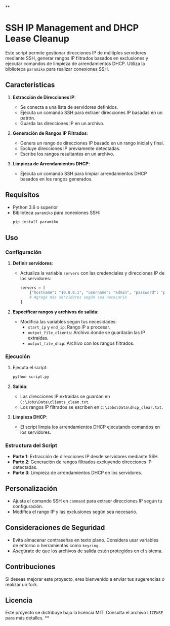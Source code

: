 **
# SSH IP Management and DHCP Lease Cleanup

Este script permite gestionar direcciones IP de múltiples servidores mediante SSH, generar rangos IP filtrados basados en exclusiones y ejecutar comandos de limpieza de arrendamientos DHCP. Utiliza la biblioteca `paramiko` para realizar conexiones SSH.

## Características

1. **Extracción de Direcciones IP**:
   - Se conecta a una lista de servidores definidos.
   - Ejecuta un comando SSH para extraer direcciones IP basadas en un patrón.
   - Guarda las direcciones IP en un archivo.

2. **Generación de Rangos IP Filtrados**:
   - Genera un rango de direcciones IP basado en un rango inicial y final.
   - Excluye direcciones IP previamente detectadas.
   - Escribe los rangos resultantes en un archivo.

3. **Limpieza de Arrendamientos DHCP**:
   - Ejecuta un comando SSH para limpiar arrendamientos DHCP basados en los rangos generados.

## Requisitos

- Python 3.6 o superior
- Biblioteca `paramiko` para conexiones SSH:
  ```bash
  pip install paramiko
  ```

## Uso

### Configuración

1. **Definir servidores**:
   - Actualiza la variable `servers` con las credenciales y direcciones IP de los servidores:
     ```python
     servers = [
         {"hostname": "10.0.0.1", "username": "admin", "password": "password"},
         # Agrega más servidores según sea necesario
     ]
     ```

2. **Especificar rangos y archivos de salida**:
   - Modifica las variables según tus necesidades:
     - `start_ip` y `end_ip`: Rango IP a procesar.
     - `output_file_clients`: Archivo donde se guardarán las IP extraídas.
     - `output_file_dhcp`: Archivo con los rangos filtrados.

### Ejecución

1. Ejecuta el script:
   ```bash
   python script.py
   ```

2. **Salida**:
   - Las direcciones IP extraídas se guardan en `C:\Jobs\Data\clients_clean.txt`.
   - Los rangos IP filtrados se escriben en `C:\Jobs\Data\dhcp_clear.txt`.

3. **Limpieza DHCP**:
   - El script limpia los arrendamientos DHCP ejecutando comandos en los servidores.

### Estructura del Script

- **Parte 1**: Extracción de direcciones IP desde servidores mediante SSH.
- **Parte 2**: Generación de rangos filtrados excluyendo direcciones IP detectadas.
- **Parte 3**: Limpieza de arrendamientos DHCP en los servidores.

## Personalización

- Ajusta el comando SSH en `command` para extraer direcciones IP según tu configuración.
- Modifica el rango IP y las exclusiones según sea necesario.

## Consideraciones de Seguridad

- Evita almacenar contraseñas en texto plano. Considera usar variables de entorno o herramientas como `keyring`.
- Asegúrate de que los archivos de salida estén protegidos en el sistema.

## Contribuciones

Si deseas mejorar este proyecto, eres bienvenido a enviar tus sugerencias o realizar un fork.

## Licencia

Este proyecto se distribuye bajo la licencia MIT. Consulta el archivo `LICENSE` para más detalles.
**
